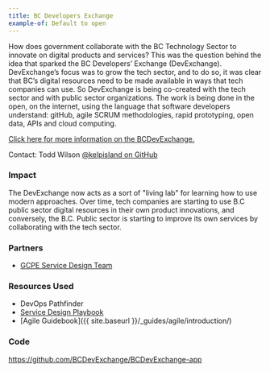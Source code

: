 ```yaml
---
title: BC Developers Exchange
example-of: Default to open
---
```


How does government collaborate with the BC Technology Sector to innovate on digital products and services? This was the question behind the idea that sparked the BC Developers’ Exchange (DevExchange). DevExchange’s focus was to grow the tech sector, and to do so, it was clear that BC’s digital resources need to be made available in ways that tech companies can use. So DevExchange is being co-created with the tech sector and with public sector organizations. The work is being done in the open, on the internet, using the language that software developers understand: gitHub, agile SCRUM methodologies, rapid prototyping, open data, APIs and cloud computing.  

[Click here for more information on the BCDevExchange.](https://bcdevexchange.org/)

Contact: Todd Wilson [@kelpisland on GitHub](https://github.com/kelpisland)

### Impact

The DevExchange now acts as a sort of "living lab" for learning how to use modern approaches. Over time, tech companies are starting to use B.C public sector digital resources in their own product innovations, and conversely, the B.C. Public sector is starting to improve its own services by collaborating with the tech sector.

### Partners

* [GCPE Service Design Team](https://www2.gov.bc.ca/gov/content/governments/services-for-government/service-experience-digital-delivery/service-design)

### Resources Used

* DevOps Pathfinder
* [Service Design Playbook](https://www2.gov.bc.ca/assets/gov/british-columbians-our-governments/services-policies-for-government/service-experience-digital-delivery/service-design-playbook-beta.pdf)
* [Agile Guidebook]({{ site.baseurl }}/_guides/agile/introduction/)

### Code

<https://github.com/BCDevExchange/BCDevExchange-app>
